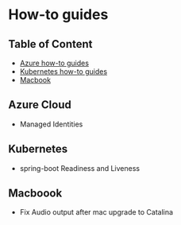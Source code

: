 # How-to guides

Table of Content
---
* [Azure how-to guides](#azure-cloud)
* [Kubernetes how-to guides](#kubernetes)
* [Macbook](#macbook)

## Azure Cloud
- Managed Identities

## Kubernetes
- spring-boot Readiness and Liveness

## Macboook
- Fix Audio output after mac upgrade to Catalina
